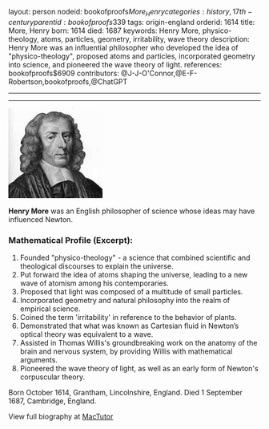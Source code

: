 layout: person
nodeid: bookofproofs$More_Henry
categories: history,17th-century
parentid: bookofproofs$339
tags: origin-england
orderid: 1614
title: More, Henry
born: 1614
died: 1687
keywords: Henry More, physico-theology, atoms, particles, geometry, irritability, wave theory
description: Henry More was an influential philosopher who developed the idea of "physico-theology", proposed atoms and particles, incorporated geometry into science, and pioneered the wave theory of light.
references: bookofproofs$6909
contributors: @J-J-O'Connor,@E-F-Robertson,bookofproofs,@ChatGPT

---



---

![More_Henry.jpg](https://github.com/bookofproofs/bookofproofs.github.io/blob/main/_sources/_assets/images/portraits/More_Henry.jpg?raw=true)

**Henry More** was an English philosopher of science whose ideas may have influenced Newton.

### Mathematical Profile (Excerpt):
1. Founded "physico-theology" - a science that combined scientific and theological discourses to explain the universe.
2. Put forward the idea of atoms shaping the universe, leading to a new wave of atomism among his contemporaries.
3. Proposed that light was composed of a multitude of small particles.
4. Incorporated geometry and natural philosophy into the realm of empirical science.
5. Coined the term 'irritability' in reference to the behavior of plants.
6. Demonstrated that what was known as Cartesian fluid in Newton’s optical theory was equivalent to a wave.
7. Assisted in Thomas Willis's groundbreaking work on the anatomy of the brain and nervous system, by providing Willis with mathematical arguments.
8. Pioneered the wave theory of light, as well as an early form of Newton's corpuscular theory.

Born October 1614, Grantham, Lincolnshire, England. Died 1 September 1687, Cambridge, England.

View full biography at [MacTutor](https://mathshistory.st-andrews.ac.uk/Biographies/More_Henry/)
